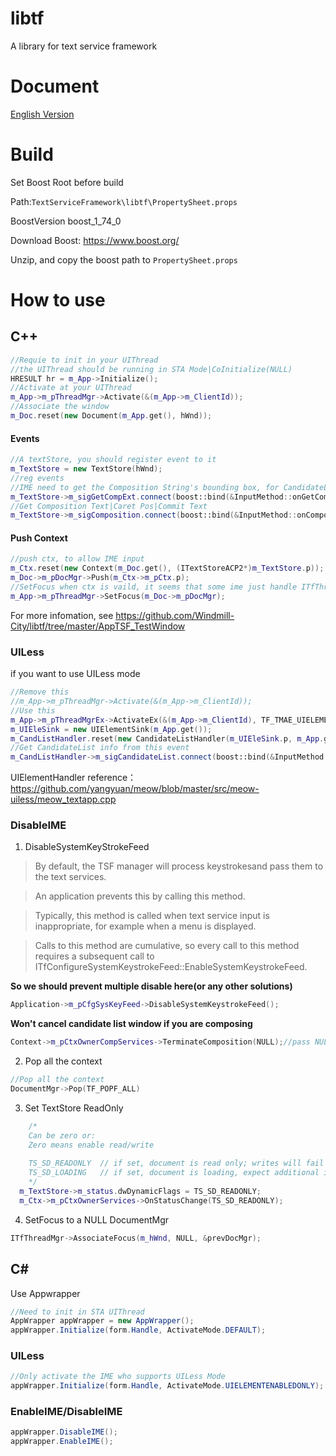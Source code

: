 # libtf
A library for text service framework
# Document
[English Version](https://github.com/Windmill-City/libtf/blob/master/docs/Doc.md) 
# Build
Set Boost Root before build

Path:`TextServiceFramework\libtf\PropertySheet.props`

BoostVersion boost_1_74_0

Download Boost: https://www.boost.org/

Unzip, and copy the boost path to `PropertySheet.props`
# How to use
## C++
```c++
//Requie to init in your UIThread
//the UIThread should be running in STA Mode|CoInitialize(NULL)
HRESULT hr = m_App->Initialize();
//Activate at your UIThread
m_App->m_pThreadMgr->Activate(&(m_App->m_ClientId));
//Associate the window
m_Doc.reset(new Document(m_App.get(), hWnd));
```
#### Events
```c++
//A textStore, you should register event to it
m_TextStore = new TextStore(hWnd);
//reg events
//IME need to get the Composition String's bounding box, for CandidateList Window drawing
m_TextStore->m_sigGetCompExt.connect(boost::bind(&InputMethod::onGetCompsitionExt, this, _1, _2));
//Get Composition Text|Caret Pos|Commit Text
m_TextStore->m_sigComposition.connect(boost::bind(&InputMethod::onComposition, this, _1, _2));
```
#### Push Context
```c++
//push ctx, to allow IME input
m_Ctx.reset(new Context(m_Doc.get(), (ITextStoreACP2*)m_TextStore.p));
m_Doc->m_pDocMgr->Push(m_Ctx->m_pCtx.p);
//SetFocus when ctx is vaild, it seems that some ime just handle ITfThreadMgrEventSink::OnSetFocus, so when we push context, we need to SetFocus to update their state
m_App->m_pThreadMgr->SetFocus(m_Doc->m_pDocMgr);
```
For more infomation, see https://github.com/Windmill-City/libtf/tree/master/AppTSF_TestWindow
### UILess
if you want to use UILess mode
```c++
//Remove this
//m_App->m_pThreadMgr->Activate(&(m_App->m_ClientId));
//Use this
m_App->m_pThreadMgrEx->ActivateEx(&(m_App->m_ClientId), TF_TMAE_UIELEMENTENABLEDONLY);
m_UIEleSink = new UIElementSink(m_App.get());
m_CandListHandler.reset(new CandidateListHandler(m_UIEleSink.p, m_App.get()));
//Get CandidateList info from this event
m_CandListHandler->m_sigCandidateList.connect(boost::bind(&InputMethod::onCandidateList, this, _1));
```
UIElementHandler reference： https://github.com/yangyuan/meow/blob/master/src/meow-uiless/meow_textapp.cpp
### DisableIME
1. DisableSystemKeyStrokeFeed

> By default, the TSF manager will process keystrokesand pass them to the text services.

> An application prevents this by calling this method.

> Typically, this method is called when text service input is inappropriate, for example when a menu is displayed.

> Calls to this method are cumulative, so every call to this method requires a subsequent call to ITfConfigureSystemKeystrokeFeed::EnableSystemKeystrokeFeed.

**So we should prevent multiple disable here(or any other solutions)**
```c++
Application->m_pCfgSysKeyFeed->DisableSystemKeystrokeFeed();
```

**Won't cancel candidate list window if you are composing**
```c++
Context->m_pCtxOwnerCompServices->TerminateComposition(NULL);//pass NULL to terminate all composition
```
2. Pop all the context
```c++
//Pop all the context
DocumentMgr->Pop(TF_POPF_ALL)
```
3. Set TextStore ReadOnly
```c++
	/*
	Can be zero or:
  	Zero means enable read/write
  
	TS_SD_READONLY  // if set, document is read only; writes will fail
	TS_SD_LOADING   // if set, document is loading, expect additional inserts
	*/
  m_TextStore->m_status.dwDynamicFlags = TS_SD_READONLY;
  m_Ctx->m_pCtxOwnerServices->OnStatusChange(TS_SD_READONLY);
```
4. SetFocus to a NULL DocumentMgr
```c++
ITfThreadMgr->AssociateFocus(m_hWnd, NULL, &prevDocMgr);
```
## C#
Use Appwrapper
```c#
//Need to init in STA UIThread
AppWrapper appWrapper = new AppWrapper();
appWrapper.Initialize(form.Handle, ActivateMode.DEFAULT);
```
### UILess
```c#
//Only activate the IME who supports UILess Mode
appWrapper.Initialize(form.Handle, ActivateMode.UIELEMENTENABLEDONLY);
```
### EnableIME/DisableIME
```c#
appWrapper.DisableIME();
appWrapper.EnableIME();
```
